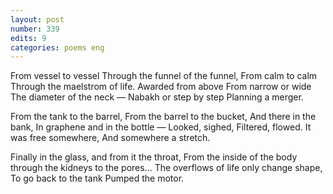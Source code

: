 ```yaml
---
layout: post
number: 339
edits: 9
categories: poems eng
---
```


From vessel to vessel 
Through the funnel of the funnel,
From calm to calm 
Through the maelstrom of life.
Awarded from above
From narrow or wide 
The diameter of the neck —
Nabakh or step by step
Planning a merger.

From the tank to the barrel,
From the barrel to the bucket,
And there in the bank, 
In graphene and in the bottle —
Looked, sighed,
Filtered, flowed.
It was free somewhere,
And somewhere a stretch. 

Finally in the glass, and from it the throat,
From the inside of the body through the kidneys to the pores...
The overflows of life only change shape,
To go back to the tank 
Pumped the motor.
